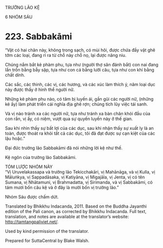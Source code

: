 TRƯỞNG LÃO KỆ

6 NHÓM SÁU

# 223\. Sabbakāmi

“Vật có hai chân này, không trong sạch, có mùi hôi, được chứa đầy vật ghê tởm các loại, đang rỉ ra từ chỗ này chỗ nọ, lại được nâng niu.

Chúng nắm bắt kẻ phàm phu, tựa như (người thợ săn đánh bắt) con nai đang lẩn trốn bằng bẫy sập, tựa như con cá bằng lưỡi câu, tựa như con khỉ bằng chất dính.

Các sắc, các thinh, các vị, các hương, và các xúc làm thích ý, năm loại dục này được thấy ở hình thể người nữ.

Những kẻ phàm phu nào, có tâm bị luyến ái, gần gũi các người nữ, (những kẻ ấy) làm phát triển cái nghĩa địa ghê rợn; chúng tích lũy việc tái sanh.

Và vị nào tránh xa các người nữ, tựa như tránh xa bàn chân khỏi đầu của con rắn, vị ấy, có niệm, vượt qua sự quyến luyến này ở thế gian.

Sau khi nhìn thấy sự bất lợi của các dục, sau khi nhận thấy sự xuất ly là an toàn, được thoát ra khỏi tất cả các dục, tôi đã đạt được sự cạn kiệt của các lậu hoặc.”

Đại đức trưởng lão Sabbakāmi đã nói những lời kệ như thế.

Kệ ngôn của trưởng lão Sabbakāmi.

TÓM LƯỢC NHÓM NÀY  
“Vị Uruvelakassapa và trưởng lão Tekicchakāri, vị Mahānāga, và vị Kulla, vị Māluṅkya, vị Sappadāsaka, vị Katiyāna, vị Migajāla, vị Jenta, vị có tên Sumana, vị Nhātamuni, vị Brahmadatta, vị Sirimanda, và vị Sabbakāmi, có tám mươi bốn câu kệ và ở đây là mười bốn vị trưởng lão.”

Nhóm Sáu được chấm dứt.

Translated by Bhikkhu Indacanda, 2011. Based on the Buddha Jayanthi edition of the Pali canon, as corrected by Bhikkhu Indacanda. Full text, translation, and notes are available at the translator’s website: http://tamtangpaliviet.net/.

Used by kind permission of the translator.

Prepared for SuttaCentral by Blake Walsh.